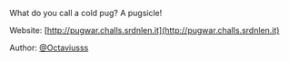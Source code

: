 What do you call a cold pug? A pugsicle!

Website: [http://pugwar.challs.srdnlen.it](http://pugwar.challs.srdnlen.it)

Author: [@Octaviusss](https://github.com/Octaviusss)
